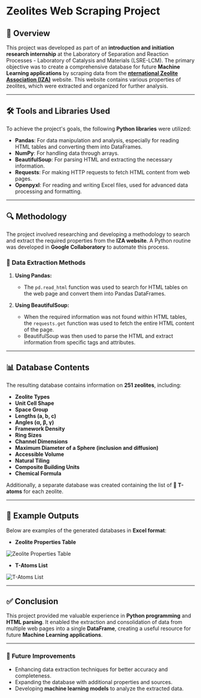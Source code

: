 # **Zeolites Web Scraping Project**

## 📌 **Overview**
This project was developed as part of an **introduction and initiation research internship** at the Laboratory of Separation and Reaction Processes - Laboratory of Catalysis and Materials (LSRE-LCM). The primary objective was to create a comprehensive database for future **Machine Learning applications** by scraping data from the **[nternational Zeolite Association (IZA)](https://www.iza-structure.org/databases/)** website. This website contains various properties of zeolites, which were extracted and organized for further analysis.

---

## 🛠 **Tools and Libraries Used**
To achieve the project's goals, the following **Python libraries** were utilized:

- **Pandas**: For data manipulation and analysis, especially for reading HTML tables and converting them into DataFrames.
- **NumPy**: For handling data through arrays.
- **BeautifulSoup**: For parsing HTML and extracting the necessary information.
- **Requests**: For making HTTP requests to fetch HTML content from web pages.
- **Openpyxl**: For reading and writing Excel files, used for advanced data processing and formatting.

---

## 🔍 **Methodology**
The project involved researching and developing a methodology to search and extract the required properties from the **IZA website**. A Python routine was developed in **Google Collaboratory** to automate this process.

### 📌 **Data Extraction Methods**
1. **Using Pandas:**
   - The `pd.read_html` function was used to search for HTML tables on the web page and convert them into Pandas DataFrames.

2. **Using BeautifulSoup:**
   - When the required information was not found within HTML tables, the `requests.get` function was used to fetch the entire HTML content of the page.
   - BeautifulSoup was then used to parse the HTML and extract information from specific tags and attributes.

---

## 📊 **Database Contents**
The resulting database contains information on **251 zeolites**, including:

- **Zeolite Types**
- **Unit Cell Shape**
- **Space Group**
- **Lengths (a, b, c)**
- **Angles (α, β, γ)**
- **Framework Density**
- **Ring Sizes**
- **Channel Dimensions**
- **Maximum Diameter of a Sphere (inclusion and diffusion)**
- **Accessible Volume**
- **Natural Tiling**
- **Composite Building Units**
- **Chemical Formula**

Additionally, a separate database was created containing the list of **🧬 T-atoms** for each zeolite.

---

## 📂 **Example Outputs**
Below are examples of the generated databases in **Excel format**:

- **Zeolite Properties Table**

![Zeolite Properties Table](https://github.com/user-attachments/assets/fa6b7131-b751-4e2c-92fc-6dad193d7aea)
- **T-Atoms List**

![T-Atoms List](https://github.com/user-attachments/assets/59392b20-e12b-457e-be43-993b9b563e40)

---

## ✅ **Conclusion**
This project provided me valuable experience in **Python programming** and **HTML parsing**. It enabled the extraction and consolidation of data from multiple web pages into a single **DataFrame**, creating a useful resource for future **Machine Learning applications**.

---

### 🚀 **Future Improvements**
- Enhancing data extraction techniques for better accuracy and completeness.
- Expanding the database with additional properties and sources.
- Developing **machine learning models** to analyze the extracted data.
